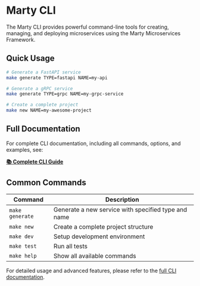 # Marty CLI

The Marty CLI provides powerful command-line tools for creating, managing, and deploying microservices using the Marty Microservices Framework.

## Quick Usage

```bash
# Generate a FastAPI service
make generate TYPE=fastapi NAME=my-api

# Generate a gRPC service
make generate TYPE=grpc NAME=my-grpc-service

# Create a complete project
make new NAME=my-awesome-project
```

## Full Documentation

For complete CLI documentation, including all commands, options, and examples, see:

**[📚 Complete CLI Guide](docs/guides/CLI_README.md)**

## Common Commands

| Command | Description |
|---------|-------------|
| `make generate` | Generate a new service with specified type and name |
| `make new` | Create a complete project structure |
| `make dev` | Setup development environment |
| `make test` | Run all tests |
| `make help` | Show all available commands |

For detailed usage and advanced features, please refer to the [full CLI documentation](docs/guides/CLI_README.md).
